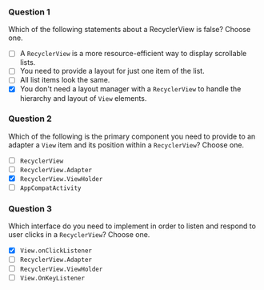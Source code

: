 ### Question 1
Which of the following statements about a RecyclerView is false? Choose one.
- [ ] A `RecyclerView` is a more resource-efficient way to display scrollable lists.
- [ ] You need to provide a layout for just one item of the list.
- [ ] All list items look the same.
- [x] You don't need a layout manager with a `RecyclerView` to handle the hierarchy and layout of `View` elements.

### Question 2
Which of the following is the primary component you need to provide to an adapter a `View` item and its position within a `RecyclerView`? Choose one.
- [ ] `RecyclerView`
- [ ] `RecyclerView.Adapter`
- [x] `RecyclerView.ViewHolder`
- [ ] `AppCompatActivity`

### Question 3
Which interface do you need to implement in order to listen and respond to user clicks in a `RecyclerView`? Choose one.
- [x] `View.onClickListener`
- [ ] `RecyclerView.Adapter`
- [ ] `RecyclerView.ViewHolder`
- [ ] `View.OnKeyListener`
